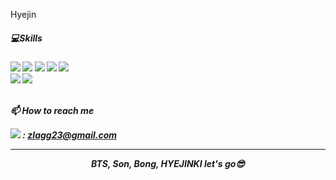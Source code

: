




Hyejin


<h5> 💻Skills <h5/>
<img src="https://img.shields.io/badge/Python-3776AB?style=flat&logo=Python&logoColor=yellow"/> <img src="https://img.shields.io/badge/Springboot-#6DB33F?style=flat&logo=Springboot&logoColor=green"/> 
 <img src="https://img.shields.io/badge/C -A8B9CC?style=flat&logo=C&logoColor=white"/> <img src="https://img.shields.io/badge/C++-3178C6?style=flat&logo=c%2B%2B&logoColor=white"/> 
 <img src="https://img.shields.io/badge/JavaScript-F7DF1E?style=flat&logo=javascript&logoColor=black"/>
  <br/><img src="https://img.shields.io/badge/Arduino-00979D?style=flat&logo=Arduino&logoColor=white"/> <img src="https://img.shields.io/badge/Raspberry Pi-A22846?style=flat&logo=Raspberry Pi&logoColor=white"/> 
  
<br/>
<br/>
  
📫 How to reach me
 
<img src="https://img.shields.io/badge/Gmail-EA4335?style=flat&logo=Gamil&logo&link=zlagg23@gmail.com"/> : zlagg23@gmail.com



---
</div>
</div>
</div>
<div align=center>BTS, Son, Bong, HYEJINKI let's go😎</div>


<!--
**hyejinki/hyejinki** is a ✨ _special_ ✨ repository because its `README.md` (this file) appears on your GitHub profile.

Here are some ideas to get you started:

- 🔭 I’m currently working on ...
- 🌱 I’m currently learning ...
- 👯 I’m looking to collaborate on ...
- 🤔 I’m looking for help with ...
- 💬 Ask me about ...
- 📫 How to reach me: ...
- 😄 Pronouns: ...
- ⚡ Fun fact: ...
-->
